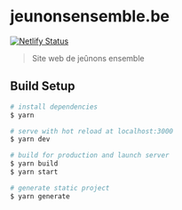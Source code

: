 # jeunonsensemble.be

[![Netlify Status](https://api.netlify.com/api/v1/badges/c62d7209-866a-433a-a80b-64c9e7f5b4e3/deploy-status)](https://app.netlify.com/sites/jeunonsensemble/deploys)

> Site web de jeûnons ensemble

## Build Setup

``` bash
# install dependencies
$ yarn

# serve with hot reload at localhost:3000
$ yarn dev

# build for production and launch server
$ yarn build
$ yarn start

# generate static project
$ yarn generate
```